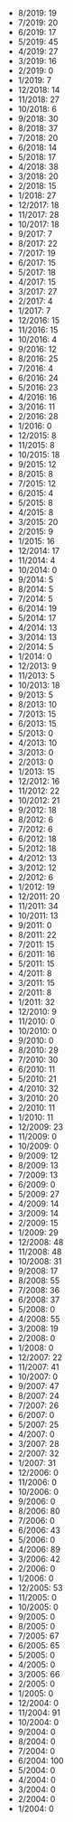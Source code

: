 *  8/2019: 19
*  7/2019: 20
*  6/2019: 17
*  5/2019: 45
*  4/2019: 27
*  3/2019: 16
*  2/2019: 0
*  1/2019: 7
*  12/2018: 14
*  11/2018: 27
*  10/2018: 6
*  9/2018: 30
*  8/2018: 37
*  7/2018: 20
*  6/2018: 14
*  5/2018: 17
*  4/2018: 38
*  3/2018: 20
*  2/2018: 15
*  1/2018: 27
*  12/2017: 18
*  11/2017: 28
*  10/2017: 18
*  9/2017: 7
*  8/2017: 22
*  7/2017: 19
*  6/2017: 15
*  5/2017: 18
*  4/2017: 15
*  3/2017: 27
*  2/2017: 4
*  1/2017: 7
*  12/2016: 15
*  11/2016: 15
*  10/2016: 4
*  9/2016: 12
*  8/2016: 25
*  7/2016: 4
*  6/2016: 24
*  5/2016: 23
*  4/2016: 16
*  3/2016: 11
*  2/2016: 28
*  1/2016: 0
*  12/2015: 8
*  11/2015: 8
*  10/2015: 18
*  9/2015: 12
*  8/2015: 8
*  7/2015: 12
*  6/2015: 4
*  5/2015: 8
*  4/2015: 8
*  3/2015: 20
*  2/2015: 9
*  1/2015: 16
*  12/2014: 17
*  11/2014: 4
*  10/2014: 0
*  9/2014: 5
*  8/2014: 5
*  7/2014: 5
*  6/2014: 19
*  5/2014: 17
*  4/2014: 13
*  3/2014: 13
*  2/2014: 5
*  1/2014: 0
*  12/2013: 9
*  11/2013: 5
*  10/2013: 18
*  9/2013: 5
*  8/2013: 10
*  7/2013: 15
*  6/2013: 15
*  5/2013: 0
*  4/2013: 10
*  3/2013: 0
*  2/2013: 0
*  1/2013: 15
*  12/2012: 16
*  11/2012: 22
*  10/2012: 21
*  9/2012: 18
*  8/2012: 6
*  7/2012: 6
*  6/2012: 18
*  5/2012: 18
*  4/2012: 13
*  3/2012: 12
*  2/2012: 6
*  1/2012: 19
*  12/2011: 20
*  11/2011: 34
*  10/2011: 13
*  9/2011: 0
*  8/2011: 22
*  7/2011: 15
*  6/2011: 16
*  5/2011: 15
*  4/2011: 8
*  3/2011: 15
*  2/2011: 8
*  1/2011: 32
*  12/2010: 9
*  11/2010: 0
*  10/2010: 0
*  9/2010: 0
*  8/2010: 29
*  7/2010: 30
*  6/2010: 11
*  5/2010: 21
*  4/2010: 32
*  3/2010: 20
*  2/2010: 11
*  1/2010: 11
*  12/2009: 23
*  11/2009: 0
*  10/2009: 0
*  9/2009: 12
*  8/2009: 13
*  7/2009: 13
*  6/2009: 0
*  5/2009: 27
*  4/2009: 14
*  3/2009: 14
*  2/2009: 15
*  1/2009: 29
*  12/2008: 48
*  11/2008: 48
*  10/2008: 31
*  9/2008: 17
*  8/2008: 55
*  7/2008: 36
*  6/2008: 37
*  5/2008: 0
*  4/2008: 55
*  3/2008: 19
*  2/2008: 0
*  1/2008: 0
*  12/2007: 22
*  11/2007: 41
*  10/2007: 0
*  9/2007: 47
*  8/2007: 24
*  7/2007: 26
*  6/2007: 0
*  5/2007: 25
*  4/2007: 0
*  3/2007: 28
*  2/2007: 32
*  1/2007: 31
*  12/2006: 0
*  11/2006: 0
*  10/2006: 0
*  9/2006: 0
*  8/2006: 80
*  7/2006: 0
*  6/2006: 43
*  5/2006: 0
*  4/2006: 89
*  3/2006: 42
*  2/2006: 0
*  1/2006: 0
*  12/2005: 53
*  11/2005: 0
*  10/2005: 0
*  9/2005: 0
*  8/2005: 0
*  7/2005: 67
*  6/2005: 65
*  5/2005: 0
*  4/2005: 0
*  3/2005: 66
*  2/2005: 0
*  1/2005: 0
*  12/2004: 0
*  11/2004: 91
*  10/2004: 0
*  9/2004: 0
*  8/2004: 0
*  7/2004: 0
*  6/2004: 100
*  5/2004: 0
*  4/2004: 0
*  3/2004: 0
*  2/2004: 0
*  1/2004: 0